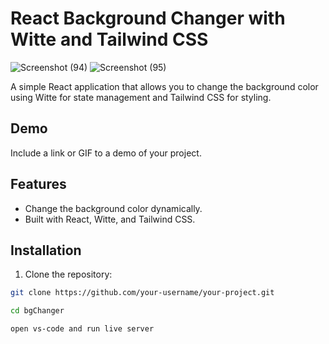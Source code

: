 # React Background Changer with Witte and Tailwind CSS
![Screenshot (94)](https://github.com/MadhurChaturvedi/bgChanger/assets/93113162/9b176d26-c0ae-483e-b434-eafd4d5053bb)
![Screenshot (95)](https://github.com/MadhurChaturvedi/bgChanger/assets/93113162/3d38aeb5-483a-40e8-9c0d-cc90270e722c)

A simple React application that allows you to change the background color using Witte for state management and Tailwind CSS for styling.

## Demo

Include a link or GIF to a demo of your project.

## Features

- Change the background color dynamically.
- Built with React, Witte, and Tailwind CSS.

## Installation

1. Clone the repository:

```bash
git clone https://github.com/your-username/your-project.git
```
```bash
cd bgChanger
```
```bash
open vs-code and run live server
```
